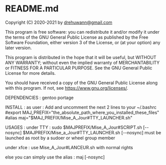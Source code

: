 # README.md
Copyright (C) 2020-2021 by drehuwann@gmail.com

   This program is free software: you can redistribute it and/or modify
   it under the terms of the GNU General Public License as published by
   the Free Software Foundation, either version 3 of the License, or
   (at your option) any later version.

   This program is distributed in the hope that it will be useful,
   but WITHOUT ANY WARRANTY; without even the implied warranty of
   MERCHANTABILITY or FITNESS FOR A PARTICULAR PURPOSE.  See the
   GNU General Public License for more details.

   You should have received a copy of the GNU General Public License
   along with this program.  If not, see <https://www.gnu.org/licenses/>.


DEPENDENCIES : gentoo portage

INSTALL : as user : Add and uncomment the next 2 lines to your ~/.bashrc
#export MAJ_PREFIX="the_absolute_path_where_you_installed_these_files" 
#alias maj="$MAJ_PREFIX/Mise_A_Jour#TTY_LAUNCHER.sh"

USAGES :
under TTY :
      sudo $MAJPREFIX/Mise_A_Jour#SCRIPT.sh [--nosync]
      $MAJPREFIX/Mise_a_Jour#TTY_LAUNCHER.sh [--nosync]
must be launched as root by a sudoer or wheel group member

under xfce :
use Mise_A_Jour#LANCEUR.sh with normal rights

else you can simply use the alias :
     maj [-nosync]
